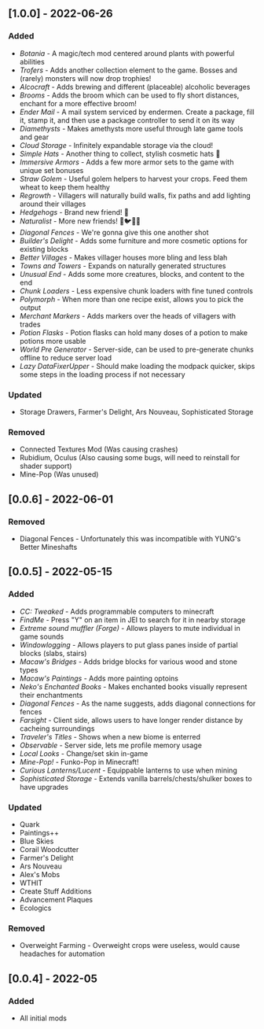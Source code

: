 ## [1.0.0] - 2022-06-26
### Added
- *Botania* - A magic/tech mod centered around plants with powerful abilities
- *Trofers* - Adds another collection element to the game. Bosses and (rarely) monsters will now drop trophies!
- *Alcocraft* - Adds brewing and different (placeable) alcoholic beverages
- *Brooms* - Adds the broom which can be used to fly short distances, enchant for a more effective broom!
- *Ender Mail* - A mail system serviced by endermen. Create a package, fill it, stamp it, and then use a package controller to send it on its way
- *Diamethysts* - Makes amethysts more useful through late game tools and gear
- *Cloud Storage* - Infinitely expandable storage via the cloud! 
- *Simple Hats* - Another thing to collect, stylish cosmetic hats 🎩
- *Immersive Armors* - Adds a few more armor sets to the game with unique set bonuses
- *Straw Golem* - Useful golem helpers to harvest your crops. Feed them wheat to keep them healthy
- *Regrowth* - Villagers will naturally build walls, fix paths and add lighting around their villages
- *Hedgehogs* - Brand new friend! 🦔
- *Naturalist* - More new friends! 🐻🐦🦋🐛
- *Diagonal Fences* - We're gonna give this one another shot 
- *Builder's Delight* - Adds some furniture and more cosmetic options for existing blocks
- *Better Villages* - Makes villager houses more bling and less blah
- *Towns and Towers* - Expands on naturally generated structures 
- *Unusual End* - Adds some more creatures, blocks, and content to the end
- *Chunk Loaders* - Less expensive chunk loaders with fine tuned  controls
- *Polymorph* - When more than one recipe exist, allows you to pick the output
- *Merchant Markers* - Adds markers over the heads of villagers with trades 
- *Potion Flasks* - Potion flasks can hold many doses of a potion to make potions more usable
- *World Pre Generator* - Server-side, can be used to pre-generate chunks offline to reduce server load
- *Lazy DataFixerUpper* - Should make loading the modpack quicker, skips some steps in the loading process if not necessary

### Updated
- Storage Drawers, Farmer's Delight, Ars Nouveau, Sophisticated Storage

### Removed
- Connected Textures Mod (Was causing crashes)
- Rubidium, Oculus (Also causing some bugs, will need to reinstall for shader support)
- Mine-Pop (Was unused)

## [0.0.6] - 2022-06-01
### Removed
- Diagonal Fences - Unfortunately this was incompatible with YUNG's Better Mineshafts 

## [0.0.5] - 2022-05-15
### Added
- *CC: Tweaked* - Adds programmable computers to minecraft
- *FindMe* - Press "Y" on an item in JEI to search for it in nearby storage
- *Extreme sound muffler (Forge)* - Allows players to mute individual in game sounds
- *Windowlogging* - Allows players to put glass panes inside of partial blocks (slabs, stairs)
- *Macaw's Bridges* - Adds bridge blocks for various wood and stone types
- *Macaw's Paintings* - Adds more painting optoins
- *Neko's Enchanted Books* - Makes enchanted books visually represent their enchantments
- *Diagonal Fences* - As the name suggests, adds diagonal connections for fences
- *Farsight* - Client side, allows users to have longer render distance by cacheing surroundings
- *Traveler's Titles* - Shows when a new biome is enterred
- *Observable* - Server side, lets me profile memory usage
- *Local Looks* - Change/set skin in-game 
- *Mine-Pop!* - Funko-Pop in Minecraft!
- *Curious Lanterns/Lucent* - Equippable lanterns to use when mining
- *Sophisticated Storage* - Extends vanilla barrels/chests/shulker boxes to have upgrades
### Updated
- Quark
- Paintings++
- Blue Skies
- Corail Woodcutter
- Farmer's Delight
- Ars Nouveau
- Alex's Mobs
- WTHIT
- Create Stuff Additions
- Advancement Plaques
- Ecologics
### Removed
- Overweight Farming - Overweight crops were useless, would cause headaches for automation

## [0.0.4] - 2022-05
### Added
- All initial mods